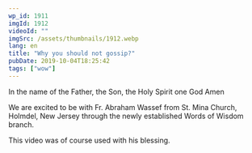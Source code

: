 ```yaml
---
wp_id: 1911
imgId: 1912
videoId: ""
imgSrc: /assets/thumbnails/1912.webp
lang: en
title: "Why you should not gossip?"
pubDate: 2019-10-04T18:25:42
tags: ["wow"]
---
```


<!-- page: 6 -->

<p>In the name of the Father, the Son, the Holy Spirit one God Amen</p>
<p>We are excited to be with Fr. Abraham Wassef from St. Mina Church, Holmdel, New Jersey through the newly established Words of Wisdom branch.</p>
<p>This video was of course used with his blessing.</p>
